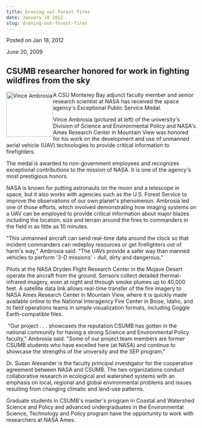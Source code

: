 ```yaml
---
title: Droning out forest fires
date: January 18 2012
slug: droning-out-forest-fires
---
```


 



<span class="date">Posted on Jan 18, 2012    </span>
<p>June 20, 2009</p>
<h2>CSUMB researcher honored for work in fighting wildfires from
the sky</h2>
<p><img alt="Vince Ambrosia" height="119" src="https://news.csumb.edu/sites/default/files/65/igx_migrate/images/ambrosia1.jpg" style="float:left" width="124">A CSU Monterey Bay adjunct faculty
member and senior research scientist at NASA has received the space
agency&apos;s Exceptional Public Service Medal.</img></p>
<p>Vince Ambrosia (pictured at left) of the university&apos;s Division
of Science and Environmental Policy and NASA&apos;s Ames Research Center
in Mountain View was honored for his work on the development and
use of unmanned aerial vehicle (UAV) technologies to provide
critical information to firefighters.</p>
<p>The medal is awarded to non-government employees and recognizes
exceptional contributions to the mission of NASA. It is one of the
agency&apos;s most prestigious honors.</p>
<p>NASA is known for putting astronauts on the moon and a telescope
in space, but it also works with agencies such as the U.S. Forest
Service to improve the observations of our own planet&apos;s phenomenon.
Ambrosia led one of those efforts, which involved demonstrating how
imaging systems on a UAV can be employed to provide critical
information about major blazes including the location, size and
terrain around the fires to commanders in the field in as little as
10 minutes.</p>
<p>&quot;This unmanned aircraft can send real-time data around the clock
so that incident commanders can redeploy resources or get
firefighters out of harm&apos;s way,&quot; Ambrosia said. &quot;The UAVs provide a
safer way than manned vehicles to perform &apos;3-D missions&apos; - dull,
dirty and dangerous.&quot;</p>
<p>Pilots at the NASA Dryden Flight Research Center in the Mojave
Desert operate the aircraft from the ground. Sensors collect
detailed thermal-infrared imagery, even at night and through smoke
plumes up to 40,000 feet. A satellite data link allows real-time
transfer of the fire imagery to NASA Ames Research Center in
Mountain View, where it is quickly made available online to the
National Interagency Fire Center in Boise, Idaho, and to field
operations teams in simple visualization formats, including Goggle
Earth-compatible files.</p>
<p>&#xA0;&quot;Our project . . . showcases the reputation CSUMB has
gotten in the national community for having a strong Science and
Environmental Policy faculty,&quot; Ambrosia said. &quot;Some of our project
team members are former CSUMB students who have excelled here (at
NASA) and continue to showcase the strengths of the university and
the SEP program.&quot;</p>
<p>Dr. Susan Alexander is the faculty principal investigator for
the cooperative agreement between NASA and CSUMB. The two
organizations conduct collaborative research in ecological and
watershed systems with an emphasis on local, regional and global
environmental problems and issues resulting from changing climatic
and land-use patterns.</p>
<p>Graduate students in CSUMB&apos;s master&apos;s program in Coastal and
Watershed Science and Policy and advanced undergraduates in the
Environmental Science, Technology and Policy program have the
opportunity to work with researchers at NASA Ames.</p>
<br/>




```
